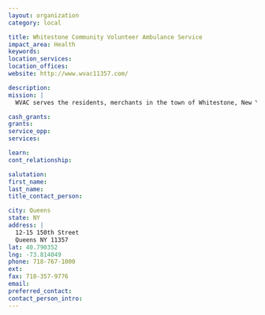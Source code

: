 ```yaml
---
layout: organization
category: local

title: Whitestone Community Volunteer Ambulance Service
impact_area: Health
keywords: 
location_services: 
location_offices: 
website: http://www.wvac11357.com/

description: 
mission: |
  WVAC serves the residents, merchants in the town of Whitestone, New York City

cash_grants: 
grants: 
service_opp: 
services: 

learn: 
cont_relationship: 

salutation: 
first_name: 
last_name: 
title_contact_person: 

city: Queens
state: NY
address: |
  12-15 150th Street     
  Queens NY 11357
lat: 40.790352
lng: -73.814049
phone: 718-767-1000
ext: 
fax: 718-357-9776
email: 
preferred_contact: 
contact_person_intro: 
---
```

